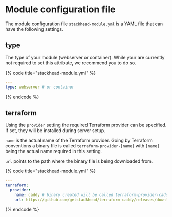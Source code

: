 # Module configuration file

The module configuration file `stackhead-module.yml` is a YAML file that can have the following settings.

## type

The type of your module \(webserver or container\). While your are currently not required to set this attribute, we recommend you to do so.

{% code title="stackhead-module.yml" %}
```yaml
---
type: webserver # or container
```
{% endcode %}

## terraform

Using the `provider` setting the required Terraform provider can be specified. If set, they will be installed during server setup.

`name` is the actual name of the Terraform provider. Going by Terraform conventions a binary file is called `terraform-provider-[name]` with `[name]` being the actual name required in this setting.

`url` points to the path where the binary file is being downloaded from.

{% code title="stackhead-module.yml" %}
```yaml
---
terraform:
  provider:
    name: caddy # binary created will be called terraform-provider-caddy
    url: https://github.com/getstackhead/terraform-caddy/releases/download/v1.0.0/terraform-provider-caddy
```
{% endcode %}

